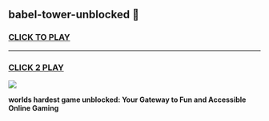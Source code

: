 
## babel-tower-unblocked 👋
<h3>
<a href="https://premium.freeplayer.one?title=babel-tower-unblocked&ref=14F">CLICK TO PLAY</a></h3>
<hr>

<h3>
<a href="https://premium.freeplayer.one?title=babel-tower-unblocked&ref=14F">CLICK 2 PLAY</a>
  
</h3>

<a href="https://premium.freeplayer.one?title=babel-tower-unblocked&ref=12F/"><img src="https://clearcache.store/games.png"></a>


**worlds hardest game unblocked: Your Gateway to Fun and Accessible Online Gaming**
